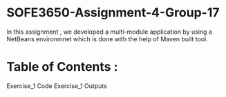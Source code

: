 # SOFE3650-Assignment-4-Group-17
In this assignment , we developed a multi-module application by using a NetBeans environmnet which is done with the help of Maven built tool. 
# Table of Contents :
Exercise_1 Code
Exercise_1 Outputs 

